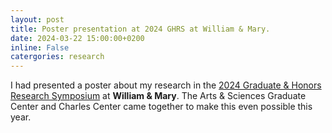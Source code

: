 ```yaml
---
layout: post
title: Poster presentation at 2024 GHRS at William & Mary.
date: 2024-03-22 15:00:00+0200
inline: False
catergories: research
---
```


I had presented a poster about my research in the [2024 Graduate & Honors Research Symposium](https://sites.google.com/email.wm.edu/ghrs2024/home/) at **William & Mary**. The Arts & Sciences Graduate Center and Charles Center came together to make this even possible this year.

